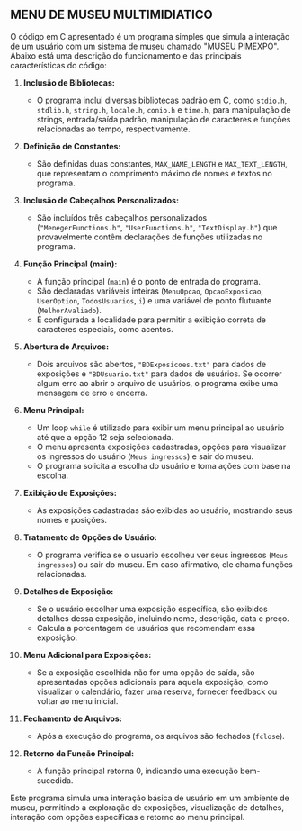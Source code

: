 ## MENU DE MUSEU MULTIMIDIATICO

O código em C apresentado é um programa simples que simula a interação de um usuário com um sistema de museu chamado "MUSEU PIMEXPO". Abaixo está uma descrição do funcionamento e das principais características do código:

1. **Inclusão de Bibliotecas:**
   - O programa inclui diversas bibliotecas padrão em C, como `stdio.h`, `stdlib.h`, `string.h`, `locale.h`, `conio.h` e `time.h`, para manipulação de strings, entrada/saída padrão, manipulação de caracteres e funções relacionadas ao tempo, respectivamente.

2. **Definição de Constantes:**
   - São definidas duas constantes, `MAX_NAME_LENGTH` e `MAX_TEXT_LENGTH`, que representam o comprimento máximo de nomes e textos no programa.

3. **Inclusão de Cabeçalhos Personalizados:**
   - São incluídos três cabeçalhos personalizados (`"MenegerFunctions.h"`, `"UserFunctions.h"`, `"TextDisplay.h"`) que provavelmente contêm declarações de funções utilizadas no programa.

4. **Função Principal (main):**
   - A função principal (`main`) é o ponto de entrada do programa.
   - São declaradas variáveis inteiras (`MenuOpcao`, `OpcaoExposicao`, `UserOption`, `TodosUsuarios`, `i`) e uma variável de ponto flutuante (`MelhorAvaliado`).
   - É configurada a localidade para permitir a exibição correta de caracteres especiais, como acentos.

5. **Abertura de Arquivos:**
   - Dois arquivos são abertos, `"BDExposicoes.txt"` para dados de exposições e `"BDUsuario.txt"` para dados de usuários. Se ocorrer algum erro ao abrir o arquivo de usuários, o programa exibe uma mensagem de erro e encerra.

6. **Menu Principal:**
   - Um loop `while` é utilizado para exibir um menu principal ao usuário até que a opção 12 seja selecionada.
   - O menu apresenta exposições cadastradas, opções para visualizar os ingressos do usuário (`Meus ingressos`) e sair do museu.
   - O programa solicita a escolha do usuário e toma ações com base na escolha.

7. **Exibição de Exposições:**
   - As exposições cadastradas são exibidas ao usuário, mostrando seus nomes e posições.

8. **Tratamento de Opções do Usuário:**
   - O programa verifica se o usuário escolheu ver seus ingressos (`Meus ingressos`) ou sair do museu. Em caso afirmativo, ele chama funções relacionadas.

9. **Detalhes de Exposição:**
   - Se o usuário escolher uma exposição específica, são exibidos detalhes dessa exposição, incluindo nome, descrição, data e preço.
   - Calcula a porcentagem de usuários que recomendam essa exposição.

10. **Menu Adicional para Exposições:**
    - Se a exposição escolhida não for uma opção de saída, são apresentadas opções adicionais para aquela exposição, como visualizar o calendário, fazer uma reserva, fornecer feedback ou voltar ao menu inicial.

11. **Fechamento de Arquivos:**
    - Após a execução do programa, os arquivos são fechados (`fclose`).

12. **Retorno da Função Principal:**
    - A função principal retorna 0, indicando uma execução bem-sucedida.

Este programa simula uma interação básica de usuário em um ambiente de museu, permitindo a exploração de exposições, visualização de detalhes, interação com opções específicas e retorno ao menu principal.